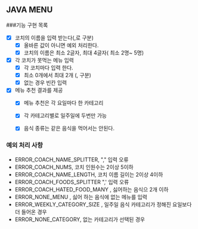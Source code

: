 ## JAVA MENU

###기능 구현 목록
-[X] 코치의 이름을 입력 받는다(,로 구분)
    -[X] 올바른 값이 아니면 예외 처리한다.
    -[X] 코치의 이름은 최소 2글자, 최대 4글자( 최소 2명~ 5명)
  
-[X] 각 코치가 못먹는 메뉴 입력 
    -[X] 각 코치마다 입력 한다.
    -[X] 최소 0개에서 최대 2개 (, 구분)
    -[X] 없는 경우 빈칸 입력
  
-[X] 메뉴 추천 결과를 제공
    -[X] 메뉴 추천은 각 요일마다 한 카테고리 
    -[X] 각 카테고리별로 일주일에 두번만 가능
    -[X] 음식 종류는 같은 음식을 먹어서는 안된다.
  

### 예외 처리 사항
- ERROR_COACH_NAME_SPLITTER, "," 입력 오류
- ERROR_COACH_NUMS, 코치 인원수는 2이상 5이하
- ERROR_COACH_NAME_LENGTH, 코치 이름 길이는 2이상 4이하
- ERROR_COACH_FOODS_SPLITTER ",' 입력 오류
- ERROR_COACH_HATED_FOOD_MANY , 싫어하는 음식으 2개 이하
- ERROR_NONE_MENU , 싫어 하는 음식에 없는 메뉴를 입력
- ERROR_WEEKLY_CATEGORY_SIZE , 일주일 음식 카테고리가 정해진 요일보다 더 들어온 경우
- ERROR_NONE_CATEGORY, 없는 카테고리가 선택된 경우